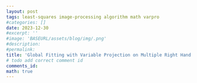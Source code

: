 ```yaml
---
layout: post
tags: least-squares image-processing algorithm math varpro
#categories: []
date: 2023-12-30
#excerpt: ''
#image: 'BASEURL/assets/blog/img/.png'
#description:
#permalink:
title: 'Global Fitting with Variable Projection on Multiple Right Hand Sides'
# todo add correct comment id
comments_id: 
math: true
---
```



